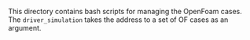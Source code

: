 This directory contains bash scripts for managing the OpenFoam cases. The `driver_simulation` takes the address to a set of OF cases as an argument.
